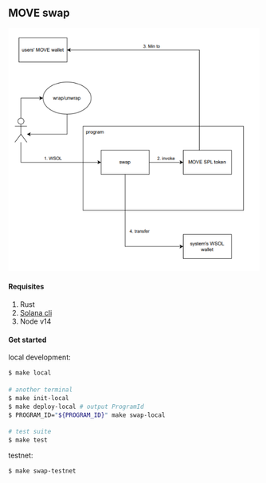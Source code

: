 ## MOVE swap

![architect](./sol.png)

#### Requisites

1. Rust
2. [Solana cli](https://docs.solana.com/cli/install-solana-cli-tools)
3. Node v14

#### Get started

local development:

```bash
$ make local

# another terminal
$ make init-local
$ make deploy-local # output ProgramId
$ PROGRAM_ID="${PROGRAM_ID}" make swap-local

# test suite
$ make test
```

testnet:

```bash
$ make swap-testnet
```
